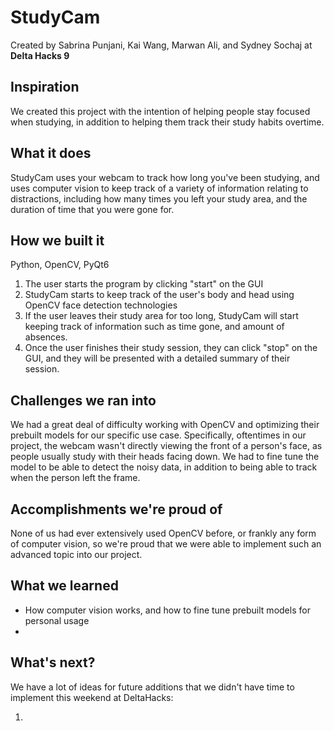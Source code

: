 # StudyCam

Created by Sabrina Punjani, Kai Wang, Marwan Ali, and Sydney Sochaj at **Delta Hacks 9**

## Inspiration

We created this project with the intention of helping people stay focused when studying, in addition to helping them track their study habits overtime.

## What it does

StudyCam uses your webcam to track how long you've been studying, and uses computer vision to keep track of a variety of information relating to distractions, including how many times you left your study area, and the duration of time that you were gone for.

## How we built it

Python, OpenCV, PyQt6

1. The user starts the program by clicking "start" on the GUI
2. StudyCam starts to keep track of the user's body and head using OpenCV face detection technologies
3. If the user leaves their study area for too long, StudyCam will start keeping track of information such as time gone, and amount of absences.
4. Once the user finishes their study session, they can click "stop" on the GUI, and they will be presented with a detailed summary of their session.

## Challenges we ran into

We had a great deal of difficulty working with OpenCV and optimizing their prebuilt models for our specific use case. Specifically, oftentimes in our project, the webcam wasn't directly viewing the front of a person's face, as people usually study with their heads facing down. We had to fine tune the model to be able to detect the noisy data, in addition to being able to track when the person left the frame.

## Accomplishments we're proud of

None of us had ever extensively used OpenCV before, or frankly any form of computer vision, so we're proud that we were able to implement such an advanced topic into our project.

## What we learned

- How computer vision works, and how to fine tune prebuilt models for personal usage
-

## What's next?

We have a lot of ideas for future additions that we didn't have time to implement this weekend at DeltaHacks:

1.
